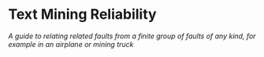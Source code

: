# Text Mining Reliability

*A guide to relating related faults from a finite group of faults of any kind, for example in an airplane or mining truck*
